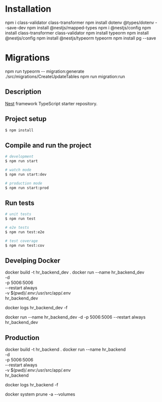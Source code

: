 # Installation
npm i class-validator class-transformer
npm install dotenv @types/dotenv --save-dev
npm install @nestjs/mapped-types
npm i @nestjs/config
npm install class-transformer class-validator
npm install typeorm
npm install @nestjs/config
npm install @nestjs/typeorm typeorm
npm install pg --save


# Migrations
<!-- CREATE TABLE -->
npm run typeorm -- migration:generate ./src/migrations/CreateUpdateTables
npm run migration:run



## Description

[Nest](https://github.com/nestjs/nest) framework TypeScript starter repository.

## Project setup

```bash
$ npm install
```

## Compile and run the project

```bash
# development
$ npm run start

# watch mode
$ npm run start:dev

# production mode
$ npm run start:prod
```

## Run tests

```bash
# unit tests
$ npm run test

# e2e tests
$ npm run test:e2e

# test coverage
$ npm run test:cov
```

## Develping Docker
docker build -t hr_backend_dev .
docker run --name hr_backend_dev \
  -d \
  -p 5006:5006 \
  --restart always \
  -v $(pwd)/.env:/usr/src/app/.env \
  hr_backend_dev

docker logs hr_backend_dev -f

docker run --name hr_backend_dev -d -p 5006:5006 --restart always hr_backend_dev


## Production
docker build -t hr_backend .
docker run --name hr_backend \
  -d \
  -p 5006:5006 \
  --restart always \
  -v $(pwd)/.env:/usr/src/app/.env \
  hr_backend

docker logs hr_backend -f

docker system prune -a --volumes